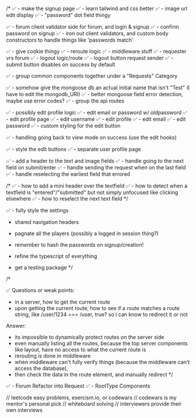 /*
✅ - make the signup page
✅ - learn tailwind and css better
✅ - image url edit display
✅ - "password" dot field thingy

✅ - forum client validator side for forum, and login & signup
✅ - confirm password on signup
✅ - iron out client validators, and custom body constructors to handle things like 'passwords match'

✅ - give cookie thingy
✅ - reroute logic
✅ - middleware stuff
✅ - requester vrs forum
✅ - logout logic/route
✅ - logout button request sender
✅ - submit button disables on success by default

✅ - group common components together under a "Requests" Category

✅ - somehow give the mongoose db an actual initial name that isn't "Test" (I have to edit the mongodb_URI)
✅ - better mongoose field error detection, maybe use error codes?
✅ - group the api routes

✅ - possibly edit profile logic
    ✅ - edit email or password w/ oldpassword
✅ - edit profile page
    ✅ - edit username
    ✅ - edit profile
    ✅ - edit email
    ✅ - edit password
✅ - custom styling for the edit button

✅ - handling going back to view mode on success (use the edit hooks)

✅ - style the edit buttons
✅ - separate user profile page

✅ - add a header to the text and image fields
✅ - handle going to the next field on submit/enter
✅ - handle sending the request when on the last field
✅ - handle reselecting the earliest field that errored

/*
✅ - how to add a mini header over the textfield
✅ - how to detect when a textfield is "entered"/"submitted" but not simply unfocused like clicking elsewhere
✅ - how to reselect the next text field
*/

✅ - fully style the settings

- shared navigation headers

- pagnate all the players (possibly a logged in session thing?)

- remember to hash the passwords on signup/creation!

- refine the typescript of everything
- get a testing package
*/











/*

✅ Questions or weak points:
- in a server, how to get the current route
- upon getting the current route, how to see if a route matches a route string, like /user/1234 === /user, true? so i can know to redirect it or not

Answer:
- its impossible to dynamically protect routes on the server side
- even manually listing all the routes, because the top server components like layout, have no access to what the current route is
- rerouting is done in middleware
- when middleware can't fully verify things (because the middleware can't access the database),
- then check the data in the route element, and manually redirect
*/


✅ - Forum Refactor into Request
✅ - RootType Components

// leetcode easy problems, exercism.io, or codewars
// codewars is my mentor's personal pick
// whiteboard solving
// interviewers provide their own interviews

